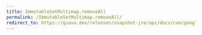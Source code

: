 ```yaml
---
title: ImmutableSetMultimap.removeAll
permalink: /ImmutableSetMultimap.removeAll/
redirect_to: https://guava.dev/releases/snapshot-jre/api/docs/com/google/common/collect/ImmutableSetMultimap.html#removeAll-java.lang.Object-
---
```

